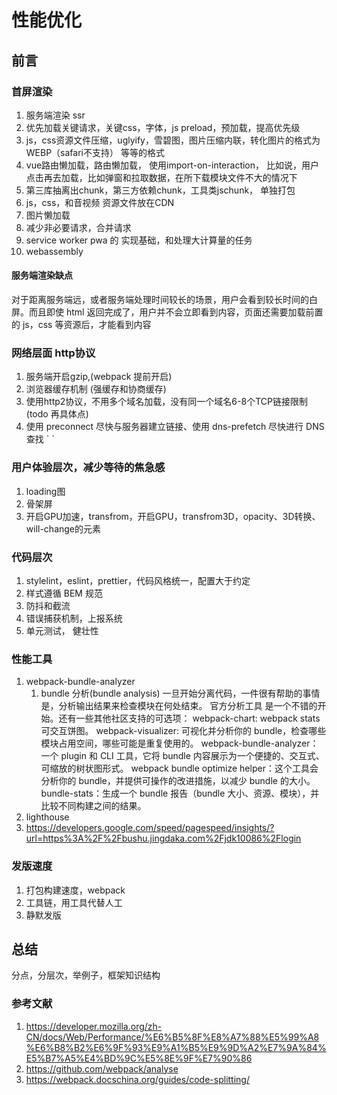 # 性能优化

## 前言

### 首屏渲染

1. 服务端渲染 ssr
2. 优先加载关键请求，关键css，字体，js preload，预加载，提高优先级
3. js，css资源文件压缩，uglyify，雪碧图，图片压缩内联，转化图片的格式为 WEBP（safari不支持） 等等的格式
4. vue路由懒加载，路由懒加载， 使用import-on-interaction， 比如说，用户点击再去加载，比如弹窗和拉取数据，在所下载模块文件不大的情况下
5. 第三库抽离出chunk，第三方依赖chunk，工具类jschunk， 单独打包
6. js，css，和音视频 资源文件放在CDN
7. 图片懒加载
8. 减少非必要请求，合并请求
9. service worker pwa 的 实现基础，和处理大计算量的任务
10. webassembly

#### 服务端渲染缺点

对于距离服务端远，或者服务端处理时间较长的场景，用户会看到较长时间的白屏。而且即使 html 返回完成了，用户并不会立即看到内容，页面还需要加载前置的 js，css 等资源后，才能看到内容

### 网络层面 http协议

1. 服务端开启gzip,(webpack 提前开启)
2. 浏览器缓存机制 (强缓存和协商缓存)
3. 使用http2协议，不用多个域名加载，没有同一个域名6-8个TCP链接限制 (todo 再具体点)
4. 使用 preconnect 尽快与服务器建立链接、使用 dns-prefetch 尽快进行 DNS 查找
   `
    <link rel="dns-prefetch" href="//fonts.googleapis.com">`

### 用户体验层次，减少等待的焦急感

1. loading图
2. 骨架屏
3. 开启GPU加速，transfrom，开启GPU，transfrom3D，opacity、3D转换、will-change的元素

### 代码层次

1. stylelint，eslint，prettier，代码风格统一，配置大于约定
2. 样式遵循 BEM 规范
3. 防抖和截流
4. 错误捕获机制，上报系统
5. 单元测试， 健壮性

### 性能工具

1. webpack-bundle-analyzer
   1. bundle 分析(bundle analysis)
    一旦开始分离代码，一件很有帮助的事情是，分析输出结果来检查模块在何处结束。 官方分析工具 是一个不错的开始。还有一些其他社区支持的可选项：
    webpack-chart: webpack stats 可交互饼图。
    webpack-visualizer: 可视化并分析你的 bundle，检查哪些模块占用空间，哪些可能是重复使用的。
    webpack-bundle-analyzer：一个 plugin 和 CLI 工具，它将 bundle 内容展示为一个便捷的、交互式、可缩放的树状图形式。
    webpack bundle optimize helper：这个工具会分析你的 bundle，并提供可操作的改进措施，以减少 bundle 的大小。
    bundle-stats：生成一个 bundle 报告（bundle 大小、资源、模块），并比较不同构建之间的结果。
2. lighthouse
3. <https://developers.google.com/speed/pagespeed/insights/?url=https%3A%2F%2Fbushu.jingdaka.com%2Fjdk10086%2Flogin>

### 发版速度

1. 打包构建速度，webpack
2. 工具链，用工具代替人工
3. 静默发版

## 总结

分点，分层次，举例子，框架知识结构

### 参考文献

1. <https://developer.mozilla.org/zh-CN/docs/Web/Performance/%E6%B5%8F%E8%A7%88%E5%99%A8%E6%B8%B2%E6%9F%93%E9%A1%B5%E9%9D%A2%E7%9A%84%E5%B7%A5%E4%BD%9C%E5%8E%9F%E7%90%86>
2. <https://github.com/webpack/analyse>
3. <https://webpack.docschina.org/guides/code-splitting/>

